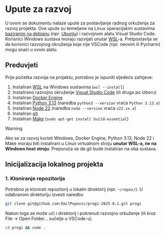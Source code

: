 # Upute za razvoj

U ovom se dokumentu nalaze upute za postavljanje radnog orkuženja za razvoj projekta. Ove upute su temeljene na Linux operacijskim sustavima [baziranim na debianu](https://distrowatch.com/search.php?basedon=Debian) (npr. [Ubuntu](https://ubuntu.com/)) i razvojnom alatu Visual Studio Code. Korisnici Windows sustava moraju razvijati unutar [WSL](https://learn.microsoft.com/en-us/windows/wsl/about)-a. Pretpostavlja se da korisnici razvojnog okruženja koje nije VSCode (npr. neovim ili Pycharm) mogu snaći u svom alatu.

## Preduvjeti

Prije početka razvoja na projektu, potrebno je ispuniti sljedeće zahtjeve:

1. Instaliran [WSL](https://learn.microsoft.com/en-us/windows/wsl/about) na Windows sustavima (`wsl --install`)
2. Instalirano razvojno okruženje [Visual Studio Code](https://code.visualstudio.com/download) (ili drugo po izboru)
3. Instaliran [Docker Engine](https://docs.docker.com/engine/install/)
4. Instaliran [Python 3.13](https://www.python.org/downloads/release/python-3133/) (naredba `python3 --version` vraća `Python 3.13.x`)
5. Instaliran [Node 22](https://nodejs.org/en/download) (naredba `node --version` vraća `v22.xx.x`)
6. Instaliran [git](https://git-scm.com/downloads)
7. Instaliran [Make]() (`sudo apt-get install build-essential`)

> [!WARNING]
> Ako se za razvoj koristi Windows, Docker Engine, Python 3.13, Node 22 i Make moraju biti instalirani u Linux virtualnom stroju **unutar WSL-a, ne na Windows host stroju**. Preporuča se da git bude instaliran na oba sustava.

## Inicijalizacija lokalnog projekta

### 1. Kloniranje repozitorija

Potrebno je klonirati repozitorij u lokalni direktorij (npr. `~/repos/`). U odabranom direktoriju izvesti naredbu

```bash
git clone git@github.com:EmilPopovic/progi-2025-8.1.git progi
```

Nakon toga se može ući i direktorij i pokrenuti razvojno orkuženje (ili kroz File -> Open Folder... sučelje u VSCode-u)

```bash
cd progi && code .
```


